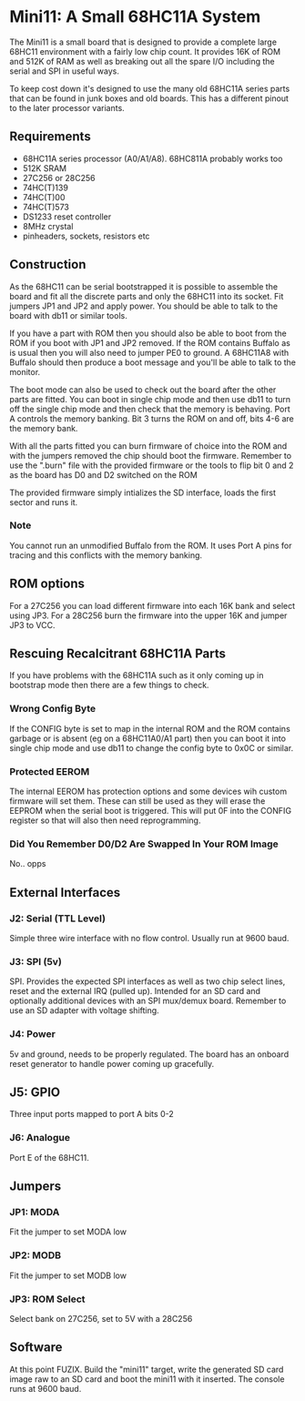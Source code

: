 # Mini11: A Small 68HC11A System

The Mini11 is a small board that is designed to provide a complete large
68HC11 environment with a fairly low chip count. It provides 16K of ROM and
512K of RAM as well as breaking out all the spare I/O including the serial
and SPI in useful ways.

To keep cost down it's designed to use the many old 68HC11A series parts
that can be found in junk boxes and old boards. This has a different pinout
to the later processor variants.

## Requirements

- 68HC11A series processor (A0/A1/A8). 68HC811A probably works too
- 512K SRAM
- 27C256 or 28C256
- 74HC(T)139
- 74HC(T)00
- 74HC(T)573
- DS1233 reset controller
- 8MHz crystal
- pinheaders, sockets, resistors etc

## Construction

As the 68HC11 can be serial bootstrapped it is possible to assemble the
board and fit all the discrete parts and only the 68HC11 into its socket.
Fit jumpers JP1 and JP2 and apply power. You should be able to talk to the
board with db11 or similar tools.

If you have a part with ROM then you should also be able to boot from the
ROM if you boot with JP1 and JP2 removed. If the ROM contains Buffalo as
is usual then you will also need to jumper PE0 to ground. A 68HC11A8 with
Buffalo should then produce a boot message and you'll be able to talk to
the monitor.

The boot mode can also be used to check out the board after the other parts
are fitted. You can boot in single chip mode and then use db11 to turn off the
single chip mode and then check that the memory is behaving. Port A controls
the memory banking. Bit 3 turns the ROM on and off, bits 4-6 are the memory
bank.

With all the parts fitted you can burn firmware of choice into the ROM and
with the jumpers removed the chip should boot the firmware. Remember to use
the ".burn" file with the provided firmware or the tools to flip bit 0 and 2
as the board has D0 and D2 switched on the ROM

The provided firmware simply intializes the SD interface, loads the
first sector and runs it.

### Note

You cannot run an unmodified Buffalo from the ROM. It uses Port A pins for
tracing and this conflicts with the memory banking.

## ROM options

For a 27C256 you can load different firmware into each 16K bank and select
using JP3. For a 28C256 burn the firmware into the upper 16K and jumper JP3
to VCC.

## Rescuing Recalcitrant 68HC11A Parts

If you have problems with the 68HC11A such as it only coming up in bootstrap
mode then there are a few things to check.

### Wrong Config Byte

If the CONFIG byte is set to map in the internal ROM and the ROM contains
garbage or is absent (eg on a 68HC11A0/A1 part) then you can boot it into
single chip mode and use db11 to change the config byte to 0x0C or similar.

### Protected EEROM

The internal EEROM has protection options and some devices wih custom
firmware will set them. These can still be used as they will erase the
EEPROM when the serial boot is triggered. This will put 0F into the CONFIG
register so that will also then need reprogramming.

### Did You Remember D0/D2 Are Swapped In Your ROM Image

No.. opps

## External Interfaces

### J2: Serial (TTL Level)

Simple three wire interface with no flow control. Usually run at 9600 baud.

### J3: SPI (5v)

SPI. Provides the expected SPI interfaces as well as two chip select lines,
reset and the external IRQ (pulled up). Intended for an SD card and
optionally additional devices with an SPI mux/demux board. Remember to use
an SD adapter with voltage shifting.

### J4: Power

5v and ground, needs to be properly regulated. The board has an onboard
reset generator to handle power coming up gracefully.

## J5: GPIO

Three input ports mapped to port A bits 0-2

### J6: Analogue

Port E of the 68HC11.

## Jumpers

### JP1: MODA

Fit the jumper to set MODA low

### JP2: MODB

Fit the jumper to set MODB low

### JP3: ROM Select

Select bank on 27C256, set to 5V with a 28C256

## Software

At this point FUZIX. Build the "mini11" target, write the generated SD card
image raw to an SD card and boot the mini11 with it inserted. The console
runs at 9600 baud.
